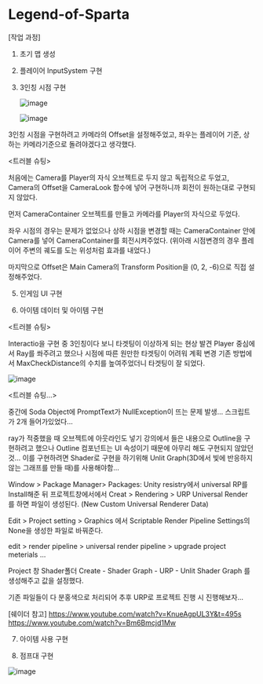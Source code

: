 # Legend-of-Sparta

[작업 과정]

1. 초기 맵 생성

2. 플레이어 InputSystem 구현

3. 3인칭 시점 구현
   
   ![image](https://github.com/amor1523/Legend-of-Sparta/assets/167174802/3d930739-7926-4803-a2b0-faa09dbb754e)

   ![image](https://github.com/amor1523/Legend-of-Sparta/assets/167174802/b50b3107-7727-446f-ba38-a5772b8f8a7a)

3인칭 시점을 구현하려고 카메라의 Offset을 설정해주었고, 좌우는 플레이어 기준, 상하는 카메라기준으로 돌려야겠다고 생각했다.

<트러블 슈팅>

처음에는 Camera를 Player의 자식 오브젝트로 두지 않고 독립적으로 두었고,
Camera의 Offset을 CameraLook 함수에 넣어 구현하니까 회전이 원하는대로 구현되지 않았다.

먼저 CameraContainer 오브젝트를 만들고 카메라를 Player의 자식으로 두었다.

좌우 시점의 경우는 문제가 없었으나 상하 시점을 변경할 때는 CameraContainer 안에 Camera를 넣어 CameraContainer를 회전시켜주었다. (위아래 시점변경의 경우 플레이어 주변의 궤도를 도는 위성처럼 효과를 내었다.)

마지막으로 Offset은 Main Camera의 Transform Position을 (0, 2, -6)으로 직접 설정해주었다.

5. 인게임 UI 구현

6. 아이템 데이터 및 아이템 구현

<트러블 슈팅>

Interactio을 구현 중 3인칭이다 보니 타겟팅이 이상하게 되는 현상 발견
Player 중심에서 Ray를 쏴주려고 했으나 시점에 따른 원만한 타겟팅이 어려워 계획 변경
기존 방법에서 MaxCheckDistance의 수치를 높여주었더니 타겟팅이 잘 되었다.

![image](https://github.com/amor1523/Legend-of-Sparta/assets/167174802/f9f38d5c-4e83-426c-872a-1bec989e9966)

<트러블 슈팅...>

중간에 Soda Object에 PromptText가 NullException이 뜨는 문제 발생...
스크립트가 2개 들어가있었다...

ray가 적중했을 때 오브젝트에 아웃라인도 넣기
강의에서 들은 내용으로 Outline을 구현하려고 했으나 Outline 컴포넌트는 UI 속성이기 때문에 아무리 해도 구현되지 않았던 것...
이를 구현하려면 Shader로 구현을 하기위해 Unlit Graph(3D에서 빛에 반응하지 않는 그래프를 만들 때)를 사용해야함...

Window > Package Manager> Packages: Unity resistry에서 universal RP를 Install해준 뒤
프로젝트창에서에서 Creat > Rendering > URP Universal Render 를 하면 파일이 생성된다.
(New Custom Universal Renderer Data)

Edit > Project setting > Graphics 에서 Scriptable Render Pipeline Settings의 None을 생성한 파일로 바꿔준다.

edit > render pipeline > universal render pipeline > upgrade project meterials ... 

Project 창 Shader폴더 Create - Shader Graph - URP - Unlit Shader Graph 를 생성해주고 값을 설정했다.

기존 파일들이 다 분홍색으로 처리되어 추후 URP로 프로젝트 진행 시 진행해보자...


[쉐이더 참고] 
https://www.youtube.com/watch?v=KnueAgpUL3Y&t=495s
https://www.youtube.com/watch?v=Bm6Bmcjd1Mw

7. 아이템 사용 구현

8. 점프대 구현

![image](https://github.com/amor1523/Legend-of-Sparta/assets/167174802/ead796ba-6ea2-4750-9b9e-e692cade5967)
